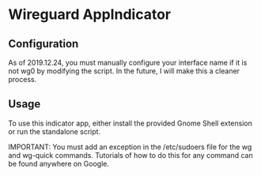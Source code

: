 # Wireguard AppIndicator
## Configuration
As of 2019.12.24, you must manually configure your interface name if it is not wg0 by modifying the script. In the future, I will make this a cleaner process.

## Usage
To use this indicator app, either install the provided Gnome Shell extension or run the standalone script.

IMPORTANT: You must add an exception in the /etc/sudoers file for the wg and wg-quick commands. Tutorials of how to do this for any command can be found anywhere on Google.